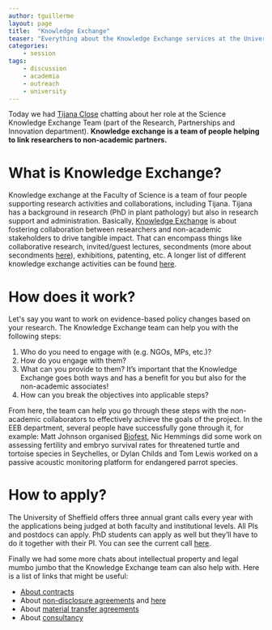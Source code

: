 ```yaml
---
author: tguillerme
layout: page
title:  "Knowledge Exchange"
teaser: "Everything about the Knowledge Exchange services at the University of Sheffield"
categories:
    - session
tags:
    - discussion
    - academia
    - outreach
    - university
---
```



Today we had [Tijana Close](mailto:t.close@sheffield.ac.uk) chatting about her role at the Science Knowledge Exchange Team (part of the Research, Partnerships and Innovation department). **Knowledge exchange is a team of people helping to link researchers to non-academic partners.**

# What is Knowledge Exchange?

Knowledge exchange at the Faculty of Science is a team of four people supporting research activities and collaborations, including Tijana. Tijana has a background in research (PhD in plant pathology) but also in research support and administration. Basically, [Knowledge Exchange](https://staff.sheffield.ac.uk/rpi/knowledge-exchange) is about fostering collaboration between researchers and non-academic stakeholders to drive tangible impact. That can encompass things like collaborative research, invited/guest lectures, secondments (more about secondments [here](https://staff.sheffield.ac.uk/rpi/knowledge-exchange/funding-opportunities/secondments)), exhibitions, patenting, etc. A longer list of different knowledge exchange activities can be found [here](https://staff.sheffield.ac.uk/rpi/knowledge-exchange/definitions).

# How does it work?

Let's say you want to work on evidence-based policy changes based on your research. The Knowledge Exchange team can help you with the following steps:
 1. Who do you need to engage with (e.g. NGOs, MPs, etc.)?
 2. How do you engage with them?
 3. What can you provide to them? It’s important that the Knowledge Exchange goes both ways and has a benefit for you but also for the non-academic associates!
 4. How can you break the objectives into applicable steps?

From here, the team can help you go through these steps with the non-academic collaborators to effectively achieve the goals of the project. In the EEB department, several people have successfully gone through it, for example: Matt Johnson organised [Biofest](https://player.sheffield.ac.uk/series/biofest), Nic Hemmings did some work on assessing fertility and embryo survival rates for threatened turtle and tortoise species in Seychelles, or Dylan Childs and Tom Lewis worked on a passive acoustic monitoring platform for endangered parrot species.

# How to apply?

The University of Sheffield offers three annual grant calls every year with the applications being judged at both faculty and institutional levels. All PIs and postdocs can apply. PhD students can apply as well but they’ll have to do it together with their PI. You can see the current call [here](https://staff.sheffield.ac.uk/rpi/knowledge-exchange/current-call).

Finally we had some more chats about intellectual property and legal mumbo jumbo that the Knowledge Exchange team can also help with. Here is a list of links that might be useful:
 * [About contracts](https://staff.sheffield.ac.uk/rpi/research/contracts)
 * About [non-disclosure agreements](https://staff.sheffield.ac.uk/rpi/research/contracts/nda) and [here](https://staff.sheffield.ac.uk/legal/active-contracts/confidentiality#meetings-before-agreed-terms)
 * About [material transfer agreements](https://staff.sheffield.ac.uk/rpi/research/contracts/mta)
 * About [consultancy](https://staff.sheffield.ac.uk/rpi/non-research/consultancy)
